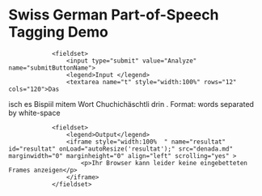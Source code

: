 
   <h1>Swiss German  Part-of-Speech Tagging Demo</h1>
<form action="https://pub.cl.uzh.ch/demo/noah/wapiti.cgi" method="POST" accept-charset="UTF-8" name="FormName" target="resultat">
 

                <fieldset>
                    <input type="submit" value="Analyze" name="submitButtonName">
                    <legend>Input </legend>
                    <textarea name="t" style="width:100%" rows="12" cols="120">Das
isch
es
Bispiil
mitem
Wort
Chuchichäschtli
drin
.
</textarea>
                    Format: words separated by white-space
                </fieldset>

       
                <fieldset>
                    <legend>Output</legend>
                    <iframe style="width:100%  " name="resultat" id="resultat" onLoad="autoResize('resultat');" src="denada.md" marginwidth="0" marginheight="0" align="left" scrolling="yes" >
                        <p>Ihr Browser kann leider keine eingebetteten Frames anzeigen</p>
                    </iframe>
                </fieldset>
      
</form>

